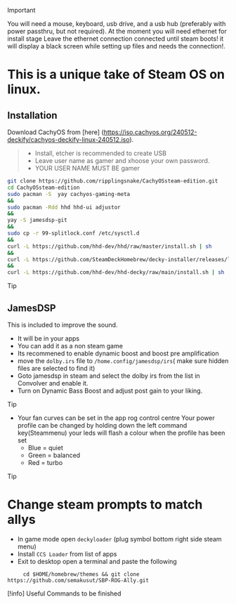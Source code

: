 

> [!IMPORTANT]
> You will need a mouse, keyboard, usb drive, and a usb hub (preferably with power passthru, but not required).
> At the moment you will need ethernet for install stage
> Leave the ethernet connection connected until steam boots! it will display a black screen while setting up files and needs the connection!.
> 

# This is a unique take of Steam OS on linux.

## Installation

Download CachyOS from [here] (https://iso.cachyos.org/240512-deckify/cachyos-deckify-linux-240512.iso).
> + Install, etcher  is recommended to create USB
> + Leave user name as gamer and xhoose your own password.
> + YOUR USER NAME MUST BE gamer
```sh
git clone https://github.com/ripplingsnake/CachyOSsteam-edition.git
cd CachyOSsteam-edition
sudo pacman -S  yay cachyos-gaming-meta
&&
sudo pacman -Rdd hhd hhd-ui adjustor
&&
yay -S jamesdsp-git 
&&
sudo cp -r 99-splitlock.conf /etc/sysctl.d
&&
curl -L https://github.com/hhd-dev/hhd/raw/master/install.sh | sh
&&
curl -L https://github.com/SteamDeckHomebrew/decky-installer/releases/latest/download/install_release.sh | sh
&&
curl -L https://github.com/hhd-dev/hhd-decky/raw/main/install.sh | sh

```


> [!TIP]
> ## JamesDSP
> This is included to improve the sound.
> + It will be in your apps
> + You can add it as a non steam game
> + Its recommened to enable dynamic boost and boost pre amplification
> + move the `dolby.irs` file to `/home.config/jamesdsp/irs`( make sure hidden files are selected to find it)
> + Goto jamesdsp in steam and select the dolby irs from the list in Convolver and enable it.
> + Turn on Dynamic Bass Boost and adjust post gain to your liking.


> [!TIP]
> + Your fan curves can be set in the app rog control centre
>   Your power profile can be changed by holding down the left command key(Steammenu) your leds will flash a colour when the profile has been set 
>   + Blue = quiet
>   + Green = balanced
>   + Red = turbo


>[!TIP]
> # Change steam prompts to match allys
> + In game mode open `deckyloader` (plug symbol bottom right side steam menu)
> + Install `CCS Loader` from list of apps
> +  Exit to desktop open a terminal and paste the following 
 ```
      cd $HOME/homebrew/themes && git clone https://github.com/semakusut/SBP-ROG-Ally.git

```
[!info]
Useful Commands
to be finished 







